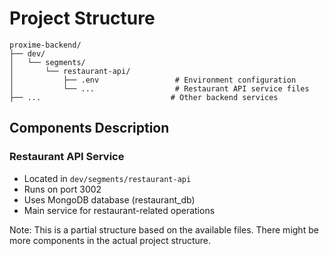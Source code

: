 # Project Structure

```
proxime-backend/
├── dev/
│   └── segments/
│       └── restaurant-api/
│           ├── .env                 # Environment configuration
│           └── ...                  # Restaurant API service files
├── ...                             # Other backend services
```

## Components Description

### Restaurant API Service
- Located in `dev/segments/restaurant-api`
- Runs on port 3002
- Uses MongoDB database (restaurant_db)
- Main service for restaurant-related operations

Note: This is a partial structure based on the available files. There might be more components in the actual project structure.
```
